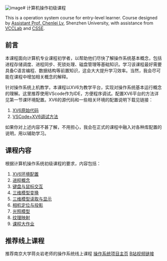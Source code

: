 ![image](https://github.com/user-attachments/assets/30018202-007d-4be4-af08-6911b01d8e72)# 计算机操作初级课程

This is a operation system course for entry-level learner. Course designed by [Assistant Prof. Chenlei Lv](https://aliexken.github.io/),
Shenzhen University, with assistance from [VCCLab](https://vcc.tech/index.html) and [CSSE](https://csse.szu.edu.cn/).

## 前言

本课程面向计算机专业课程初学者，以帮助他们尽快了解操作系统基本概念，包括进程存储调度、进程同步、死锁处理、磁盘管理等基础知识。学习该课程最好需要具备C语言编程、数据结构等前置知识，这会大大提升学习效率。当然，我会尽可能在课程中增加相关概念的解释。

针对操作系统上机教学，本课程以XV6为教学平台，实现对操作系统基本运行概念的理解。这里推荐使用VScode作为IDE，方便程序调试。配置XV6平台的方法详见第一节课环境配置。XV6的源代码和一些相关环境的配置说明下载见链接：

 1. [XV6原始代码](https://github.com/mit-pdos/xv6-riscv.git)
 2. [VSCode+XV6调试方法](https://acmicpc.top/2024/02/08/MIT-6.S081-lab0-%E9%85%8D%E7%8E%AF%E5%A2%83/)

如果你对上述内容不甚了解，不用担心，我会在正式的课程中融入对各种库配置的说明，用以辅助学习。

## 课程内容

根据计算机操作系统初级课程的要求，内容包括：

 1. [XV6环境配置](https://github.com/vvvwo/CG_Lesson/tree/main/Lesson1)
 2. [进程概念]()
 3. [键盘与鼠标交互](https://github.com/vvvwo/CG_Lesson/tree/main/Lesson3)
 4. [三维模型变换](https://github.com/vvvwo/CG_Lesson/tree/main/Lesson4)
 5. [三维模型读取与显示](https://github.com/vvvwo/CG_Lesson/tree/main/Lesson5)
 6. [相机定位与投影]()
 7. [光照模型]()
 8. [纹理映射]()
 9. [课程大作业]()

## 推荐线上课程

推荐南京大学蒋炎岩老师的操作系统线上课程
[操作系统项目主页](https://jyywiki.cn/OS/2022/index.html)
[B站视频链接](https://space.bilibili.com/202224425/channel/collectiondetail?sid=2237004)
